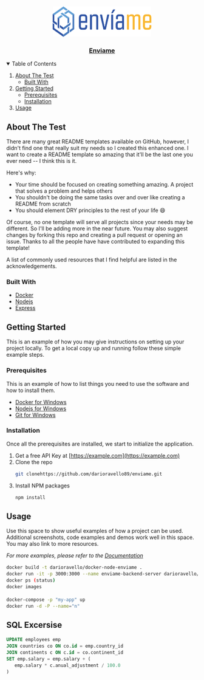 <br />
<p align="center">
  <a href="https://github.com/darioravello89/enviame">
    <img src="logo.png" alt="Logo" width="260" height="80">
  </a>

  <h3 align="center"><a href="https://github.com/darioravello89/enviame">Enviame</a></h3>
</p>


<!-- TABLE OF CONTENTS -->
<details open="open">
  <summary>Table of Contents</summary>
  <ol>
    <li>
      <a href="#about-the-test">About The Test</a>
      <ul>
        <li><a href="#built-with">Built With</a></li>
      </ul>
    </li>
    <li>
      <a href="#getting-started">Getting Started</a>
      <ul>
        <li><a href="#prerequisites">Prerequisites</a></li>
        <li><a href="#installation">Installation</a></li>
      </ul>
    </li>
    <li><a href="#usage">Usage</a></li>
  </ol>
</details>


## About The Test

There are many great README templates available on GitHub, however, I didn't find one that really suit my needs so I created this enhanced one. I want to create a README template so amazing that it'll be the last one you ever need -- I think this is it.

Here's why:
* Your time should be focused on creating something amazing. A project that solves a problem and helps others
* You shouldn't be doing the same tasks over and over like creating a README from scratch
* You should element DRY principles to the rest of your life :smile:

Of course, no one template will serve all projects since your needs may be different. So I'll be adding more in the near future. You may also suggest changes by forking this repo and creating a pull request or opening an issue. Thanks to all the people have have contributed to expanding this template!

A list of commonly used resources that I find helpful are listed in the acknowledgements.

### Built With

* [Docker](https://docker.com)
* [Nodejs](https://nodejs.org)
* [Express](https://expressjs.com)



<!-- GETTING STARTED -->
## Getting Started

This is an example of how you may give instructions on setting up your project locally.
To get a local copy up and running follow these simple example steps.

### Prerequisites

This is an example of how to list things you need to use the software and how to install them.
* [Docker for Windows](https://desktop.docker.com/win/stable/Docker%20Desktop%20Installer.exe)
* [Nodejs for Windows](https://nodejs.org/dist/v14.16.0/node-v14.16.0-x64.msi)
* [Git for Windows](https://git-scm.com/download/win)

### Installation

Once all the prerequisites are installed, we start to initialize the application.

1. Get a free API Key at [https://example.com](https://example.com)
2. Clone the repo
   ```sh
   git clonehttps://github.com/darioravello89/enviame.git
   ```
3. Install NPM packages
   ```sh
   npm install
   ``` 
   
<!-- USAGE EXAMPLES -->
## Usage

Use this space to show useful examples of how a project can be used. Additional screenshots, code examples and demos work well in this space. You may also link to more resources.

_For more examples, please refer to the [Documentation](https://example.com)_

  ```sh
  docker build -t darioravello/docker-node-enviame .
  docker run -it -p 3000:3000 --name enviame-backend-server darioravello/docker-node-enviame
  docker ps (status)
  docker images 

  docker-compose -p "my-app" up
  docker run -d -P --name="n"
  ```

  
<!-- USAGE EXAMPLES -->
## SQL Excersise
 ```sql
UPDATE employees emp
JOIN countries co ON co.id = emp.country_id
JOIN continents c ON c.id = co.continent_id
SET emp.salary = emp.salary + (
	emp.salary * c.anual_adjustment / 100.0
)
  ```